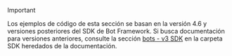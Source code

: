 > [!Important]
> Los ejemplos de código de esta sección se basan en la versión 4.6 y versiones posteriores del SDK de Bot Framework. Si busca documentación para versiones anteriores, consulte la sección [bots - v3 SDK](~/resources/bot-v3/bots-overview.md) en la carpeta SDK heredados de la documentación.
